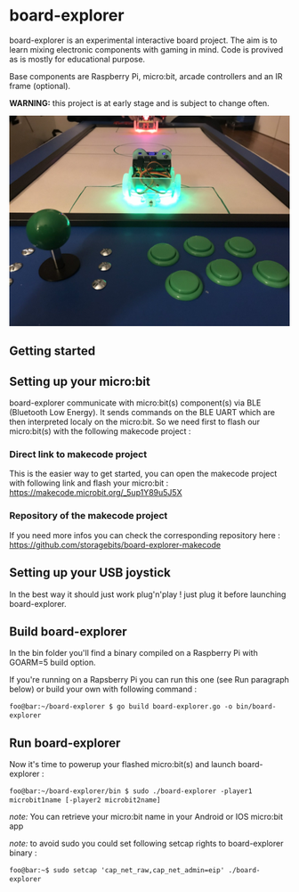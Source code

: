 # board-explorer

board-explorer is an experimental interactive board project. The aim is to learn mixing electronic components with gaming in mind. Code is provived as is mostly for educational purpose. 

Base components are Raspberry Pi, micro:bit, arcade controllers and an IR frame (optional). 

**WARNING:** this project is at early stage and is subject to change often.

![board-explorer](https://github.com/storagebits/board-explorer/blob/master/images/board-explorer.jpg?raw=true)

## Getting started

## Setting up your micro:bit

board-explorer communicate with micro:bit(s) component(s) via BLE (Bluetooth Low Energy). It sends commands on the BLE UART which are then interpreted localy on the micro:bit. So we need first to flash our micro:bit(s) with the following makecode project :

### Direct link to makecode project

This is the easier way to get started, you can open the makecode project with following link and flash your micro:bit :
https://makecode.microbit.org/_5up1Y89u5J5X

### Repository of the makecode project

If you need more infos you can check the corresponding repository here :
https://github.com/storagebits/board-explorer-makecode

## Setting up your USB joystick

In the best way it should just work plug'n'play ! just plug it before launching board-explorer.

## Build board-explorer

In the bin folder you'll find a binary compiled on a Raspberry Pi with GOARM=5 build option.

If you're running on a Rapsberry Pi you can run this one (see Run paragraph below) or build your own with following command :

```console
foo@bar:~/board-explorer $ go build board-explorer.go -o bin/board-explorer
```

## Run board-explorer

Now it's time to powerup your flashed micro:bit(s) and launch board-explorer :

```console
foo@bar:~/board-explorer/bin $ sudo ./board-explorer -player1 microbit1name [-player2 microbit2name]
```

_note:_ You can retrieve your micro:bit name in your Android or IOS micro:bit app

_note:_ to avoid sudo you could set following setcap rights to board-explorer binary :
```console
foo@bar:~$ sudo setcap 'cap_net_raw,cap_net_admin=eip' ./board-explorer
```

